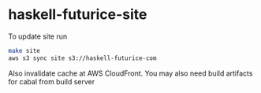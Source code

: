 # haskell-futurice-site

To update site run 

```bash
make site
aws s3 sync site s3://haskell-futurice-com
```

Also invalidate cache at AWS CloudFront. You may also need build artifacts for cabal from build server

